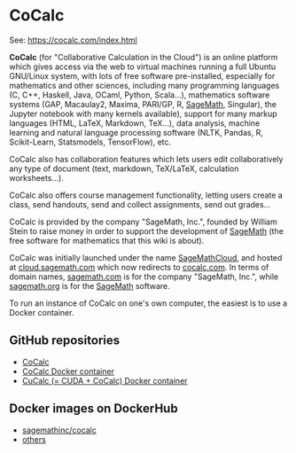 

# CoCalc

See: <a href="https://cocalc.com/index.html">https://cocalc.com/index.html</a> 

**CoCalc** (for "Collaborative Calculation in the Cloud") is an online platform which gives access via the web to virtual machines running a full Ubuntu GNU/Linux system, with lots of free software pre-installed, especially for mathematics and other sciences, including many programming languages (C, C++, Haskell, Java, OCaml, Python, Scala...), mathematics software systems (GAP, Macaulay2, Maxima, PARI/GP, R, <a href="/SageMath">SageMath</a>, Singular), the Jupyter notebook with many kernels available), support for many markup languages (HTML, LaTeX, Markdown, TeX...), data analysis, machine learning and natural language processing software (NLTK, Pandas, R, Scikit-Learn, Statsmodels, TensorFlow), etc. 

CoCalc also has collaboration features which lets users edit collaboratively any type of document (text, markdown, TeX/LaTeX, calculation worksheets...). 

CoCalc also offers course management functionality, letting users create a class, send handouts, send and collect assignments, send out grades... 

CoCalc is provided by the company "SageMath, Inc.", founded by William Stein to raise money in order to support the development of <a href="/SageMath">SageMath</a> (the free software for mathematics that this wiki is about). 

CoCalc was initially launched under the name <a href="/SageMathCloud">SageMathCloud</a>, and hosted at <a class="https" href="https://cloud.sagemath.com/">cloud.sagemath.com</a> which now redirects to <a class="https" href="https://cocalc.com">cocalc.com</a>. In terms of domain names,  <a class="https" href="https://sagemath.com">sagemath.com</a> is for the company "SageMath, Inc.", while <a class="https" href="https://sagemath.org">sagemath.org</a> is for the <a href="/SageMath">SageMath</a> software. 

To run an instance of CoCalc on one's own computer, the easiest is to use a Docker container. 


## GitHub repositories

   * <a class="https" href="https://github.com/sagemathinc/cocalc">CoCalc</a> 
   * <a class="https" href="https://github.com/sagemathinc/cocalc">CoCalc Docker container</a> 
   * <a class="https" href="https://github.com/ktaletsk/CuCalc">CuCalc (= CUDA + CoCalc) Docker container</a> 

## Docker images on DockerHub

   * <a class="https" href="https://hub.docker.com/r/sagemathinc/cocalc/">sagemathinc/cocalc</a> 
   * <a class="https" href="https://hub.docker.com/search/?q=cocalc">others</a> 